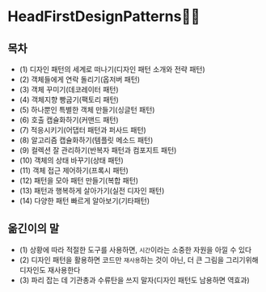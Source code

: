 # HeadFirstDesignPatterns🙆‍♂️

## 목차
- (1) 디자인 패턴의 세계로 떠나기(디자인 패턴 소개와 전략 패턴)
- (2) 객체들에게 연락 돌리기(옵저버 패턴)
- (3) 객체 꾸미기(데코레이터 패턴)
- (4) 객체지향 빵굽기(팩토리 패턴)
- (5) 하나뿐인 특별한 객체 만들기(싱글턴 패턴)
- (6) 호출 캡슐화하기(커맨드 패턴)
- (7) 적응시키기(어댑터 패턴과 퍼사드 패턴)
- (8) 알고리즘 캡슐화하기(템플릿 메소드 패턴)
- (9) 컬렉션 잘 관리하기(반복자 패턴과 컴포지트 패턴)
- (10) 객체의 상태 바꾸기(상태 패턴)
- (11) 객체 접근 제어하기(프록시 패턴)
- (12) 패턴을 모아 패턴 만들기(복합 패턴)
- (13) 패턴과 행복하게 살아가기(실전 디자인 패턴)
- (14) 다양한 패턴 빠르게 알아보기(기타패턴)

## 옮긴이의 말 
- (1) 상황에 따라 적절한 도구를 사용하면, `시간`이라는 소중한 자원을 아낄 수 있다
- (2) 디자인 패턴을 활용하면 코드만 `재사용`하는 것이 아닌, 더 큰 그림을 그리기위해 디자인도 재사용한다
- (3) 파리 잡는 데 기관총과 수류탄을 쓰지 말자(디자인 패턴도 남용하면 역효과)

  
